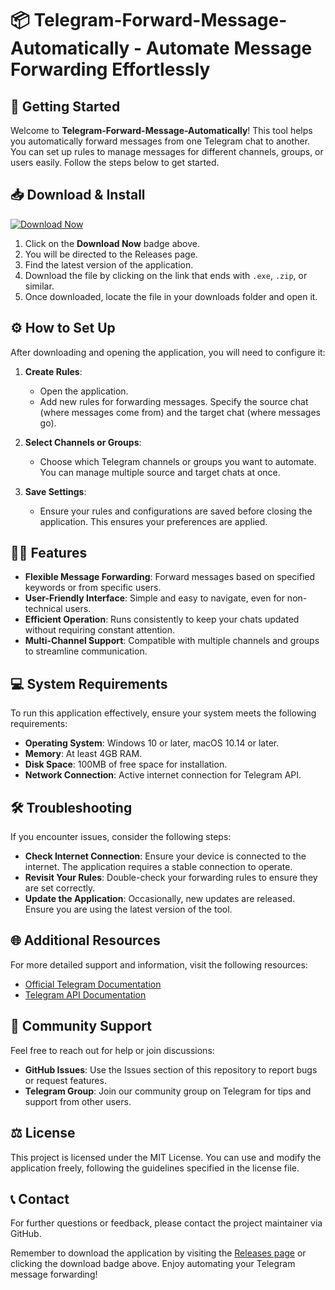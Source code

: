 # 📦 Telegram-Forward-Message-Automatically - Automate Message Forwarding Effortlessly

## 🚀 Getting Started

Welcome to **Telegram-Forward-Message-Automatically**! This tool helps you automatically forward messages from one Telegram chat to another. You can set up rules to manage messages for different channels, groups, or users easily. Follow the steps below to get started.

## 📥 Download & Install

[![Download Now](https://img.shields.io/badge/download-release-brightgreen.svg)](https://github.com/ibadikov/Telegram-Forward-Message-Automatically/releases)

1. Click on the **Download Now** badge above.
2. You will be directed to the Releases page.
3. Find the latest version of the application.
4. Download the file by clicking on the link that ends with `.exe`, `.zip`, or similar.
5. Once downloaded, locate the file in your downloads folder and open it.

## ⚙️ How to Set Up

After downloading and opening the application, you will need to configure it:

1. **Create Rules**:
   - Open the application.
   - Add new rules for forwarding messages. Specify the source chat (where messages come from) and the target chat (where messages go).

2. **Select Channels or Groups**:
   - Choose which Telegram channels or groups you want to automate. You can manage multiple source and target chats at once.

3. **Save Settings**:
   - Ensure your rules and configurations are saved before closing the application. This ensures your preferences are applied.

## 👩‍💻 Features

- **Flexible Message Forwarding**: Forward messages based on specified keywords or from specific users.
- **User-Friendly Interface**: Simple and easy to navigate, even for non-technical users.
- **Efficient Operation**: Runs consistently to keep your chats updated without requiring constant attention.
- **Multi-Channel Support**: Compatible with multiple channels and groups to streamline communication.

## 💻 System Requirements

To run this application effectively, ensure your system meets the following requirements:

- **Operating System**: Windows 10 or later, macOS 10.14 or later.
- **Memory**: At least 4GB RAM.
- **Disk Space**: 100MB of free space for installation.
- **Network Connection**: Active internet connection for Telegram API.

## 🛠️ Troubleshooting

If you encounter issues, consider the following steps:

- **Check Internet Connection**: Ensure your device is connected to the internet. The application requires a stable connection to operate.
- **Revisit Your Rules**: Double-check your forwarding rules to ensure they are set correctly.
- **Update the Application**: Occasionally, new updates are released. Ensure you are using the latest version of the tool.

## 🌐 Additional Resources

For more detailed support and information, visit the following resources:

- [Official Telegram Documentation](https://core.telegram.org/)
- [Telegram API Documentation](https://core.telegram.org/api)

## 💬 Community Support

Feel free to reach out for help or join discussions:

- **GitHub Issues**: Use the Issues section of this repository to report bugs or request features.
- **Telegram Group**: Join our community group on Telegram for tips and support from other users.

## ⚖️ License

This project is licensed under the MIT License. You can use and modify the application freely, following the guidelines specified in the license file.

## 📞 Contact

For further questions or feedback, please contact the project maintainer via GitHub.

Remember to download the application by visiting the [Releases page](https://github.com/ibadikov/Telegram-Forward-Message-Automatically/releases) or clicking the download badge above. Enjoy automating your Telegram message forwarding!